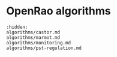 # OpenRao algorithms

```{toctree}
:hidden:
algorithms/castor.md
algorithms/marmot.md
algorithms/monitoring.md
algorithms/pst-regulation.md
```

